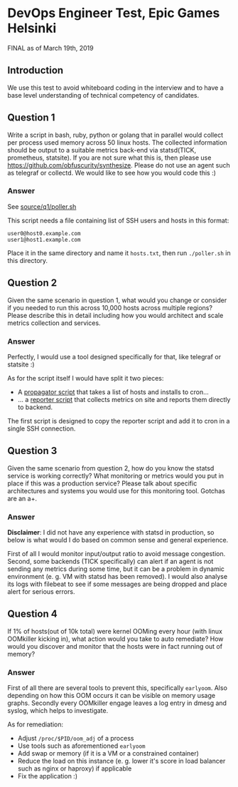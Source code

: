 # DevOps Engineer Test, Epic Games Helsinki

FINAL as of March 19th, 2019

## Introduction
We use this test to avoid whiteboard coding in the interview and to have a base
level understanding of technical competency of candidates.

## Question 1
Write a script in bash, ruby, python or golang that in parallel would collect
per process used memory across 50 linux hosts. The collected information should
be output to a suitable metrics back-end via statsd(TICK, prometheus, statsite).
If you are not sure what this is, then please use
https://github.com/obfuscurity/synthesize. Please do not use an agent such as
telegraf or collectd. We would like to see how you would code this :)

### Answer
See [source/q1/poller.sh](source/q1/poller.sh)

This script needs a file containing list of SSH users and hosts in this format:
```
user0@host0.example.com
user1@host1.example.com
```
Place it in the same directory and name it `hosts.txt`, then run `./poller.sh`
in this directory.

## Question 2
Given the same scenario in question 1, what would you change or consider if you
needed to run this across 10,000 hosts across multiple regions? Please describe
this in detail including how you would architect and scale metrics collection
and services.

### Answer
Perfectly, I would use a tool designed specifically for that, like telegraf or
statsite :)

As for the script itself I would have split it two pieces:
- A [propagator script](source/q2/propagetor.sh) that takes a list of hosts and
installs to cron...
- ... a [reporter script](source/q2/reporter.sh) that collects metrics on site
and reports them directly to backend.

The first script is designed to copy the reporter script and add it to cron in a
single SSH connection.

## Question 3
Given the same scenario from question 2, how do you know the statsd service is
working correctly? What monitoring or metrics would you put in place if this was
a production service? Please talk about specific architectures and systems you
would use for this monitoring tool.
Gotchas are an a+.

### Answer
**Disclaimer**: I did not have any experience with statsd in production, so below is
what would I do based on common sense and general experience.

First of all I would monitor input/output ratio to avoid message congestion.
Second, some backends (TICK specifically) can alert if an agent is not sending
any metrics during some time, but it can be a problem in dynamic environment (e.
g. VM with statsd has been removed). I would also analyse its logs with
filebeat to see if some messages are being dropped and place alert for serious
errors.

## Question 4
If 1% of hosts(out of 10k total) were kernel OOMing every hour (with linux
OOMkiller kicking in), what action would you take to auto remediate? How would
you discover and monitor that the hosts were in fact running out of memory?

### Answer

First of all there are several tools to prevent this, specifically `earlyoom`.
Also depending on how this OOM occurs it can be visible on memory usage graphs.
Secondly every OOMkiller engage leaves a log entry in dmesg and syslog, which
helps to investigate.

As for remediation:
- Adjust `/proc/$PID/oom_adj` of a process
- Use tools such as aforementioned `earlyoom`
- Add swap or memory (if it is a VM or a constrained container)
- Reduce the load on this instance (e. g. lower it's score in load balancer such
as nginx or haproxy) if applicable
- Fix the application :)

